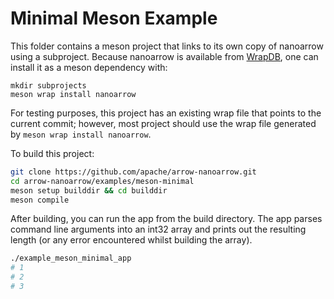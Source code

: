 <!---
  Licensed to the Apache Software Foundation (ASF) under one
  or more contributor license agreements.  See the NOTICE file
  distributed with this work for additional information
  regarding copyright ownership.  The ASF licenses this file
  to you under the Apache License, Version 2.0 (the
  "License"); you may not use this file except in compliance
  with the License.  You may obtain a copy of the License at

    http://www.apache.org/licenses/LICENSE-2.0

  Unless required by applicable law or agreed to in writing,
  software distributed under the License is distributed on an
  "AS IS" BASIS, WITHOUT WARRANTIES OR CONDITIONS OF ANY
  KIND, either express or implied.  See the License for the
  specific language governing permissions and limitations
  under the License.
-->

# Minimal Meson Example

This folder contains a meson project that links to its own copy of
nanoarrow using a subproject. Because nanoarrow is available from
[WrapDB](), one can install it as a meson dependency with:

```shell
mkdir subprojects
meson wrap install nanoarrow
```

For testing purposes, this project has an existing wrap file that
points to the current commit; however, most project should use
the wrap file generated by `meson wrap install nanoarrow`.

To build this project:

```bash
git clone https://github.com/apache/arrow-nanoarrow.git
cd arrow-nanoarrow/examples/meson-minimal
meson setup builddir && cd builddir
meson compile
```

After building, you can run the app from the build directory. The app
parses command line arguments into an int32 array and prints out the
resulting length (or any error encountered whilst building the array).

```bash
./example_meson_minimal_app
# 1
# 2
# 3
```
